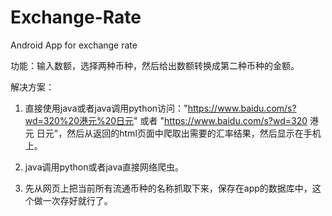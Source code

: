 # Exchange-Rate
Android App for exchange rate

功能：输入数额，选择两种币种，然后给出数额转换成第二种币种的金额。

解决方案：

1. 直接使用java或者java调用python访问："https://www.baidu.com/s?wd=320%20港元%20日元" 或者 "https://www.baidu.com/s?wd=320 港元 日元"，然后从返回的html页面中爬取出需要的汇率结果，然后显示在手机上。

2. java调用python或者java直接网络爬虫。

3. 先从网页上把当前所有流通币种的名称抓取下来，保存在app的数据库中，这个做一次存好就行了。
